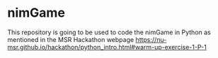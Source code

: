 # nimGame
This repository is going to be used to code the nimGame in Python as mentioned in the MSR Hackathon webpage https://nu-msr.github.io/hackathon/python_intro.html#warm-up-exercise-1-P-1

